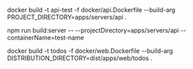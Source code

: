 docker build -t api-test -f docker/api.Dockerfile --build-arg PROJECT_DIRECTORY=apps/servers/api .

npm run build:server -- --projectDirectory=apps/servers/api --containerName=test-name

docker build -t todos -f docker/web.Dockerfile --build-arg DISTRIBUTION_DIRECTORY=dist/apps/web/todos .
